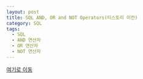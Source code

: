 ```yaml
---
layout: post
title: SQL AND, OR and NOT Operators(티스토리 이전)
category: SQL
tags:
  - SQL
  - AND 연산자
  - OR 연산자
  - NOT 연산자
---
```




[여기로 이동](https://lifetutorial.tistory.com/14)



<!--

[w3schools.com](www.w3schools.com/sql) 을 참조하여 해석해본 자료입니다.

기본적으로 실행문의 결과값은 사이트에 직접가서 실행해보고 결과를 확인하는것이 좋습니다.

결과값이 너무 큰 경우 일부만 발췌하거나 기록하지 않았습니다.







## The SQL AND, OR and NOT Operators

---



WHERE 절은 AND, OR 및 NOT 연산자와 결합 할 수 있습니다.

AND 및 OR 연산자는 둘 이상의 조건에 따라 레코드를 필터링하는 데 사용됩니다.

- AND로 구분 된 모든 조건이 TRUE이면 AND 연산자는 레코드를 표시합니다.
- OR로 구분 된 조건이 TRUE 인 경우 OR 연산자는 레코드를 표시합니다.

NOT 연산자는 조건이 참이 아닌 경우 레코드를 표시합니다.



### AND Syntax

```sql
SELECT column1, column2, ...
FROM table_name
WHERE condition1 AND condition2 AND condition3 ...;
```



### OR Syntax

```sql
SELECT column1, column2, ...
FROM table_name
WHERE condition1 OR condition2 OR condition3 ...;
```



### NOT Syntax

```sql
SELECT column1, column2, ...
FROM table_name
WHERE NOT condition;
```







## Demo Database

---



다음은 Northwind 샘플 데이터베이스의 "Customers"테이블에서 선택한 것입니다.



| CustomerID | CustomerName                       | ContactName        | Address                       | City        | PostalCode | Country |
| ---------- | ---------------------------------- | ------------------ | ----------------------------- | ----------- | ---------- | ------- |
| 1          | Alfreds Futterkiste                | Maria Anders       | Obere Str. 57                 | Berlin      | 12209      | Germany |
| 2          | Ana Trujillo Emparedados y helados | Ana Trujillo       | Avda. de la Constitución 2222 | México D.F. | 05021      | Mexico  |
| 3          | Antonio Moreno Taquería            | Antonio Moreno     | Mataderos 2312                | México D.F. | 05023      | Mexico  |
| 4          | Around the Horn                    | Thomas Hardy       | 120 Hanover Sq.               | London      | WA1 1DP    | UK      |
| 5          | Berglunds snabbköp                 | Christina Berglund | Berguvsvägen 8                | Luleå       | S-958 22   | Sweden  |







## AND Example

---



다음 SQL 문은 country가 "Germany"이고 도시가 "Berlin"인 "Customers"의 모든 필드를 선택합니다.



### Example

```sql
SELECT * FROM Customers
WHERE Country='Germany' AND City='Berlin';
```

> [w3schools.com](www.w3schools.com/sql)에서 직접 실행해볼것





### Result:

Number of Records: 1

| CustomerID | CustomerName        | ContactName  | Address       | City   | PostalCode | Country |
| ---------- | ------------------- | ------------ | ------------- | ------ | ---------- | ------- |
| 1          | Alfreds Futterkiste | Maria Anders | Obere Str. 57 | Berlin | 12209      | Germany |







## OR Example

---



다음 SQL 문은 도시가 "Berlin"또는 "München"인 "Customers"의 모든 필드를 선택합니다.



### Example

```sql
SELECT * FROM Customers
WHERE City='Berlin' OR City='München';
```

> [w3schools.com](www.w3schools.com/sql)에서 직접 실행해볼것



### Result:

Number of Records: 2

| CustomerID | CustomerName        | ContactName   | Address           | City    | PostalCode | Country |
| ---------- | ------------------- | ------------- | ----------------- | ------- | ---------- | ------- |
| 1          | Alfreds Futterkiste | Maria Anders  | Obere Str. 57     | Berlin  | 12209      | Germany |
| 25         | Frankenversand      | Peter Franken | Berliner Platz 43 | München | 80805      | Germany |





## NOT Example

---



다음 SQL 문은 country가 "Germany"가 아닌 "Customers"의 모든 필드를 선택합니다.



### Example

```sql
SELECT * FROM Customers
WHERE NOT Country='Germany';
```

> [w3schools.com](www.w3schools.com/sql)에서 직접 실행해볼것





### Result:(일부만 발췌)

Number of Records: 80

| CustomerID | CustomerName                       | ContactName        | Address                       | City        | PostalCode | Country |
| ---------- | ---------------------------------- | ------------------ | ----------------------------- | ----------- | ---------- | ------- |
| 2          | Ana Trujillo Emparedados y helados | Ana Trujillo       | Avda. de la Constitución 2222 | México D.F. | 05021      | Mexico  |
| 3          | Antonio Moreno Taquería            | Antonio Moreno     | Mataderos 2312                | México D.F. | 05023      | Mexico  |
| 4          | Around the Horn                    | Thomas Hardy       | 120 Hanover Sq.               | London      | WA1 1DP    | UK      |
| 5          | Berglunds snabbköp                 | Christina Berglund | Berguvsvägen 8                | Luleå       | S-958 22   | Sweden  |
| 7          | Blondel père et fils               | Frédérique Citeaux | 24, place Kléber              | Strasbourg  | 67000      | France  |
| 8          | Bólido Comidas preparadas          | Martín Sommer      | C/ Araquil, 67                | Madrid      | 28023      | Spain   |
| 9          | Bon app'                           | Laurence Lebihans  | 12, rue des Bouchers          | Marseille   | 13008      | France  |
| 10         | Bottom-Dollar Marketse             | Elizabeth Lincoln  | 23 Tsawassen Blvd.            | Tsawassen   | T2F 8M4    | Canada  |
| 11         | B's Beverages                      | Victoria Ashworth  | Fauntleroy Circus             | London      | EC2 5NT    | UK      |







## Combining AND, OR and NOT

---



AND, OR 및 NOT 연산자를 결합 할 수도 있습니다.

다음 SQL 문은 country가 "Germany"이고 도시가 "Berlin"또는 "München"(복잡한 표현식을 형성하기 위해 괄호를 사용해야 함) 인 "Customers"의 모든 필드를 선택합니다.



### Example

```sql
SELECT * FROM Customers
WHERE Country='Germany' AND (City='Berlin' OR City='München');
```

> [w3schools.com](www.w3schools.com/sql)에서 직접 실행해볼것





### Result:

Number of Records: 2

| CustomerID | CustomerName        | ContactName   | Address           | City    | PostalCode | Country |
| ---------- | ------------------- | ------------- | ----------------- | ------- | ---------- | ------- |
| 1          | Alfreds Futterkiste | Maria Anders  | Obere Str. 57     | Berlin  | 12209      | Germany |
| 25         | Frankenversand      | Peter Franken | Berliner Platz 43 | München | 80805      | Germany |





다음 SQL 문은 country가 "Germany"가 아니며 "USA"가 아닌 "Customers"의 모든 필드를 선택합니다.



### Example

```sql
SELECT * FROM Customers
WHERE NOT Country='Germany' AND NOT Country='USA';
```

> [w3schools.com](www.w3schools.com/sql)에서 직접 실행해볼것





### Result:(일부만 발췌)

Number of Records: 67

| CustomerID | CustomerName                       | ContactName        | Address                       | City        | PostalCode | Country |
| ---------- | ---------------------------------- | ------------------ | ----------------------------- | ----------- | ---------- | ------- |
| 2          | Ana Trujillo Emparedados y helados | Ana Trujillo       | Avda. de la Constitución 2222 | México D.F. | 05021      | Mexico  |
| 3          | Antonio Moreno Taquería            | Antonio Moreno     | Mataderos 2312                | México D.F. | 05023      | Mexico  |
| 4          | Around the Horn                    | Thomas Hardy       | 120 Hanover Sq.               | London      | WA1 1DP    | UK      |
| 5          | Berglunds snabbköp                 | Christina Berglund | Berguvsvägen 8                | Luleå       | S-958 22   | Sweden  |
| 7          | Blondel père et fils               | Frédérique Citeaux | 24, place Kléber              | Strasbourg  | 67000      | France  |
| 8          | Bólido Comidas preparadas          | Martín Sommer      | C/ Araquil, 67                | Madrid      | 28023      | Spain   |
| 9          | Bon app'                           | Laurence Lebihans  | 12, rue des Bouchers          | Marseille   | 13008      | France  |

-->